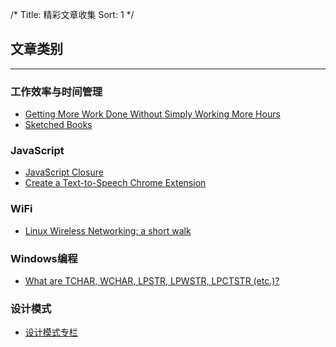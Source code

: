 /*
 Title: 精彩文章收集
 Sort: 1
 */
 
## 文章类别
----
### 工作效率与时间管理  

  - [Getting More Work Done Without Simply Working More Hours](http://www.smashingmagazine.com/2015/12/getting-work-done-without-simply-working-hours/)
  - [Sketched Books](http://sachachua.com/blog/sketched-books/)

### JavaScript  
  - [JavaScript Closure](https://medium.com/javascript-scene/master-the-javascript-interview-what-is-a-closure-b2f0d2152b36#.5i98pe1yb)
  - [Create a Text-to-Speech Chrome Extension](http://www.sitepoint.com/create-text-to-speech-chrome-extension/?utm_source=javascriptweekly&utm_medium=email)

### WiFi
- [Linux Wireless Networking: a short walk](https://www.linux.com/community/blogs/133-general-linux/816721-linux-wireless-networking-a-short-walk)

### Windows编程  
- [What are TCHAR, WCHAR, LPSTR, LPWSTR, LPCTSTR (etc.)?](http://www.codeproject.com/Articles/76252/What-are-TCHAR-WCHAR-LPSTR-LPWSTR-LPCTSTR-etc)


### 设计模式  
- [设计模式专栏](http://blog.csdn.net/column/details/xing-designpattern.html)
